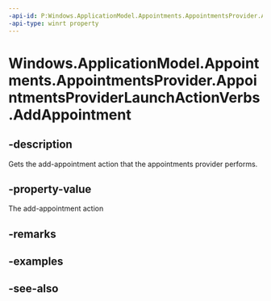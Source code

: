 ----api-id: P:Windows.ApplicationModel.Appointments.AppointmentsProvider.AppointmentsProviderLaunchActionVerbs.AddAppointment
-api-type: winrt property
---<!-- Property syntaxpublic string AddAppointment { get; }--># Windows.ApplicationModel.Appointments.AppointmentsProvider.AppointmentsProviderLaunchActionVerbs.AddAppointment## -descriptionGets the add-appointment action that the appointments provider performs.## -property-valueThe add-appointment action## -remarks## -examples## -see-also